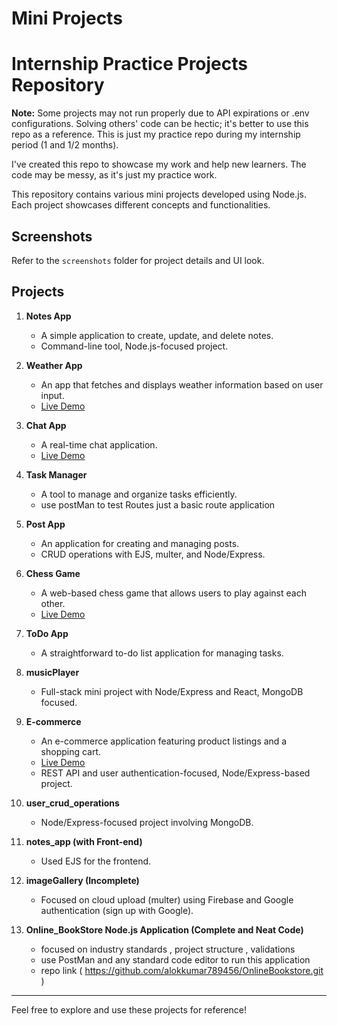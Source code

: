 # Mini Projects
# Internship Practice Projects Repository
**Note:** Some projects may not run properly due to API expirations or .env configurations. Solving others' code can be hectic; it's better to use this repo as a reference. This is just my practice repo during my internship period (1 and 1/2 months).

I've created this repo to showcase my work and help new learners. The code may be messy, as it's just my practice work.

This repository contains various mini projects developed using Node.js. Each project showcases different concepts and functionalities.

## Screenshots
Refer to the `screenshots` folder for project details and UI look.

## Projects

1. **Notes App**
   - A simple application to create, update, and delete notes.
   -  Command-line tool, Node.js-focused project.

2. **Weather App**
   - An app that fetches and displays weather information based on user input.
   - [Live Demo](https://weather-app-bj37.onrender.com)

3. **Chat App**
   - A real-time chat application. 
   - [Live Demo](https://chatapp-sx3p.onrender.com/)

4. **Task Manager**
   - A tool to manage and organize tasks efficiently.
   - use postMan to test Routes just a basic route application

5. **Post App**
   - An application for creating and managing posts.
   - CRUD operations with EJS, multer, and Node/Express.

6. **Chess Game**
   - A web-based chess game that allows users to play against each other.
   - [Live Demo](https://chess-app-io6p.onrender.com)

7. **ToDo App**
   - A straightforward to-do list application for managing tasks.

8. **musicPlayer**  
    - Full-stack mini project with Node/Express and React, MongoDB focused.

9. **E-commerce**
   - An e-commerce application featuring product listings and a shopping cart.
   - [Live Demo](https://ecommerce-dc0o.onrender.com/)
   - REST API and user authentication-focused, Node/Express-based project.

10. **user_crud_operations**  
    - Node/Express-focused project involving MongoDB.

11. **notes_app (with Front-end)**  
    - Used EJS for the frontend.

12. **imageGallery (Incomplete)**  
    - Focused on cloud upload (multer) using Firebase and Google authentication (sign up with Google).

13. **Online_BookStore Node.js Application (Complete and Neat Code)**
     - focused on industry standards , project structure , validations 
     - use PostMan and any standard code editor to run this application
     - repo link ( https://github.com/alokkumar789456/OnlineBookstore.git )
		 
---

Feel free to explore and use these projects for reference!

